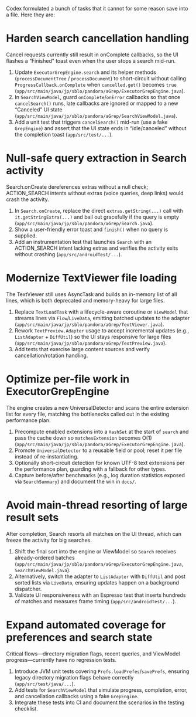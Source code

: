 Codex formulated a bunch of tasks that it cannot for some reason save
into a file. Here they are:

# Harden search cancellation handling

Cancel requests currently still result in onComplete callbacks, so the UI flashes a “Finished” toast even when the user stops a search mid-run.

1. Update `ExecutorGrepEngine.search` and its helper methods (`processDocumentTree` / `processDocument`) to short-circuit without calling `ProgressCallback.onComplete` when `cancelled.get()` becomes `true` (`app/src/main/java/jp/sblo/pandora/aGrep/ExecutorGrepEngine.java`).
2. In `SearchViewModel`, guard `onComplete`/`onError` callbacks so that once `cancelSearch()` runs, late callbacks are ignored or mapped to a new “Canceled” UI state (`app/src/main/java/jp/sblo/pandora/aGrep/SearchViewModel.java`).
3. Add a unit test that triggers `cancelSearch()` mid-run (use a fake `GrepEngine`) and assert that the UI state ends in “idle/canceled” without the completion toast (`app/src/test/...`).

# Null-safe query extraction in Search activity

Search.onCreate dereferences extras without a null check; ACTION_SEARCH intents without extras (voice queries, deep links) would crash the activity.

1. In `Search.onCreate`, replace the direct `extras.getString(...)` call with `it.getStringExtra(...)` and bail out gracefully if the query is empty (`app/src/main/java/jp/sblo/pandora/aGrep/Search.java`).
2. Show a user-friendly error toast and `finish()` when no query is supplied.
3. Add an instrumentation test that launches `Search` with an ACTION\_SEARCH intent lacking extras and verifies the activity exits without crashing (`app/src/androidTest/...`).

# Modernize TextViewer file loading

The TextViewer still uses AsyncTask and builds an in-memory list of all lines, which is both deprecated and memory-heavy for large files.

1. Replace `TextLoadTask` with a lifecycle-aware coroutine or `ViewModel` that streams lines via `Flow`/`LiveData`, emitting batched updates to the adapter (`app/src/main/java/jp/sblo/pandora/aGrep/TextViewer.java`).
2. Rework `TextPreview.Adapter` usage to accept incremental updates (e.g., `ListAdapter` + `DiffUtil`) so the UI stays responsive for large files (`app/src/main/java/jp/sblo/pandora/aGrep/TextPreview.java`).
3. Add tests that exercise large content sources and verify cancellation/rotation handling.

# Optimize per-file work in ExecutorGrepEngine

The engine creates a new UniversalDetector and scans the entire extension list for every file, matching the bottlenecks called out in the existing performance plan.

1. Precompute enabled extensions into a `HashSet` at the start of `search` and pass the cache down so `matchesExtension` becomes O(1) (`app/src/main/java/jp/sblo/pandora/aGrep/ExecutorGrepEngine.java`).
2. Promote `UniversalDetector` to a reusable field or pool; reset it per file instead of re-instantiating.
3. Optionally short-circuit detection for known UTF-8 text extensions per the performance plan, guarding with a fallback for other types.
4. Capture before/after benchmarks (e.g., log duration statistics exposed via `SearchSummary`) and document the win in `docs/`.

# Avoid main-thread resorting of large result sets

After completion, Search resorts all matches on the UI thread, which can freeze the activity for big searches.

1. Shift the final sort into the engine or ViewModel so `Search` receives already-ordered batches (`app/src/main/java/jp/sblo/pandora/aGrep/ExecutorGrepEngine.java`, `SearchViewModel.java`).
2. Alternatively, switch the adapter to `ListAdapter` with `DiffUtil` and post sorted lists via `LiveData`, ensuring updates happen on a background dispatcher.
3. Validate UI responsiveness with an Espresso test that inserts hundreds of matches and measures frame timing (`app/src/androidTest/...`).

# Expand automated coverage for preferences and search state

Critical flows—directory migration flags, recent queries, and ViewModel progress—currently have no regression tests.

1. Introduce JVM unit tests covering `Prefs.loadPrefes`/`savePrefs`, ensuring legacy directory migration flags behave correctly (`app/src/test/java/...`).
2. Add tests for `SearchViewModel` that simulate progress, completion, error, and cancellation callbacks using a fake `GrepEngine`.
3. Integrate these tests into CI and document the scenarios in the testing checklist.
